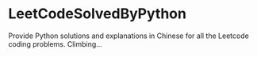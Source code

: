 # LeetCodeSolvedByPython
Provide Python solutions and explanations in Chinese for all the Leetcode coding problems. Climbing...
